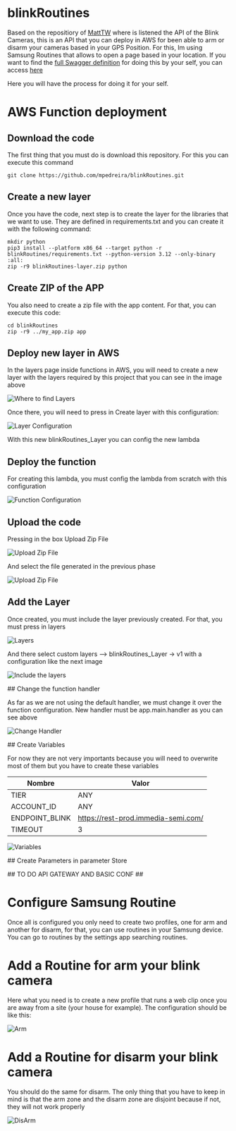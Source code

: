 # blinkRoutines

Based on the repositiory of [MattTW](https://github.com/MattTW/BlinkMonitorProtocol) where is listened the API of the Blink Cameras, this is an API that you can deploy in AWS for been able to arm or disarm your cameras based in your GPS Position. For this, Im using Samsung Routines that allows to open a page based in your location. If you want to find the [full Swagger definition](https://mpedreira.github.io/blink_api/) for doing this by your self, you can access [here](https://mpedreira.github.io/blink_api/)

Here you will have the process for doing it for your self.

# AWS Function deployment

## Download the code

The first thing that you must do is download this repository. For this you can execute this command

```
git clone https://github.com/mpedreira/blinkRoutines.git
```

## Create a new layer

Once you have the code, next step is to create the layer for the libraries that we want to use. They are defined in requirements.txt and you can create it with the following command:

```
mkdir python
pip3 install --platform x86_64 --target python -r blinkRoutines/requirements.txt --python-version 3.12 --only-binary :all:
zip -r9 blinkRoutines-layer.zip python
```

## Create ZIP of the APP

You also need to create a zip file with the app content. For that, you can execute this code:

```
cd blinkRoutines
zip -r9 ../my_app.zip app
```

## Deploy new layer in AWS

In the layers page inside functions in AWS, you will need to create a new layer with the layers required by this project that you can see in the image above

![Where to find Layers](img/WhereAreLayers.png)

Once there, you will need to press in Create layer with this configuration:

![Layer Configuration](img/CreateLayer.png)

With this new blinkRoutines_Layer you can config the new lambda

## Deploy the function

For creating this lambda, you must config the lambda from scratch with this configuration

![Function Configuration](img/CreateFunction.png)

## Upload the code

Pressing in the box Upload Zip File

![Upload Zip File](img/UploadZipFile.png)

And select the file generated in the previous phase

![Upload Zip File](img/UploadZipFile.png)

## Add the Layer

Once created, you must include the layer previously created. For that, you must press in layers

![Layers](img/LayersOverLambda.png)

And there select custom layers --> blinkRoutines_Layer -> v1 with a configuration like the next image

![Include the layers](img/IncludeLayer.png)

## Change the function handler

As far as we are not using the default handler, we must change it over the function configuration.
New handler must be app.main.handler as you can see above

![Change Handler](img/ChangeHandler.png)

## Create Variables

For now they are not very importants because you will need to overwrite most of them but you have to create these variables

| Nombre         | Valor                               |
| -------------- | ----------------------------------- |
| TIER           | ANY                                 |
| ACCOUNT_ID     | ANY                                 |
| ENDPOINT_BLINK | https://rest-prod.immedia-semi.com/ |
| TIMEOUT        | 3                                   |

![Variables](img/Variables.png)

## Create Parameters in parameter Store

## TO DO API GATEWAY AND BASIC CONF ##

# Configure Samsung Routine

Once all is configured you only need to create two profiles, one for arm and another for disarm, for that, you can use routines in your Samsung device.
You can go to routines by the settings app searching routines.

# Add a Routine for arm your blink camera

Here what you need is to create a new profile that runs a web clip once you are away from a site (your house for example). The configuration should be like this:

![Arm](img/Arm.jpg)

# Add a Routine for disarm your blink camera

You should do the same for disarm. The only thing that you have to keep in mind is that the arm zone and
the disarm zone are disjoint because if not, they will not work properly

![DisArm](img/Disarm.jpg)
